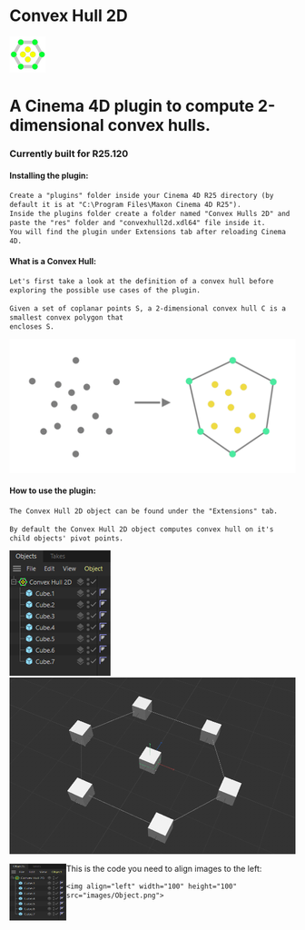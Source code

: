 # Convex Hull 2D
 
![image](images/convexHull2D_image.png)

# A Cinema 4D plugin to compute 2-dimensional convex hulls.
### Currently built for R25.120

#### Installing the plugin:
	Create a "plugins" folder inside your Cinema 4D R25 directory (by default it is at "C:\Program Files\Maxon Cinema 4D R25").
	Inside the plugins folder create a folder named "Convex Hulls 2D" and paste the "res" folder and "convexhull2d.xdl64" file inside it.
	You will find the plugin under Extensions tab after reloading Cinema 4D.

#### What is a Convex Hull:
	Let's first take a look at the definition of a convex hull before exploring the possible use cases of the plugin.
	
	Given a set of coplanar points S, a 2-dimensional convex hull C is a smallest convex polygon that
	encloses S.
	
![image](images/chull_def.png)

#### How to use the plugin:
	The Convex Hull 2D object can be found under the "Extensions" tab. 

	By default the Convex Hull 2D object computes convex hull on it's child objects' pivot points.
![image](images/Object.png)		
![image](images/chull_default.png)

<img align="left" width="100" height="100" src="images/Object.png">

This is the code you need to align images to the left:
```
<img align="left" width="100" height="100" src="images/Object.png">